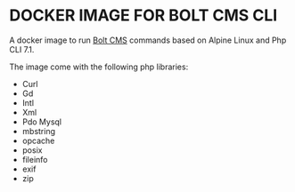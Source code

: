 DOCKER IMAGE FOR BOLT CMS CLI
=============================

A docker image to run [Bolt CMS](https://www.bolt.cm) commands based on Alpine Linux and Php CLI 7.1.

The image come with the following php libraries:

- Curl
- Gd
- Intl
- Xml
- Pdo Mysql
- mbstring
- opcache
- posix
- fileinfo
- exif
- zip
